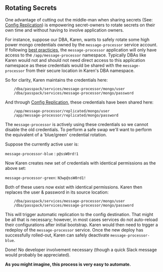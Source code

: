## Rotating Secrets

One advantage of cutting out the middle-man when sharing secrets (See: [Config Replication](/getting-started/basics/#the-solution-config-replication))
is empowering secret-owners to rotate secrets on their own time and without having to involve application owners.

For instance, suppose our DBA, Karen, wants to safely rotate some high power mongo credentials owned by the `message-processor` 
service account. If following [best practicies](/getting-started/basics/#twigs---an-applications-sole-configuration-provider), 
the `message-processor` application will only have access to the `/app/message-processor` namespace. Typically DBAs like Karen 
would not and should not need direct access to this application namespace as these credentials
would be shared with the `message-processor` from their secure location in Karen's DBA namespace.

So for clarity, Karen maintains the credentials here:

        /dba/passpack/services/message-processor/mongo/user
        /dba/passpack/services/message-processor/mongo/password
        
And through [Config Replication](/getting-started/basics/#the-solution-config-replication), these credentials
have been shared here:

        /app/message-processor/replicated/mongo/user
        /app/message-processor/replicated/mongo/password
        

The `message-processor` is actively using these credentials so we cannot disable the old credentials. To perform a safe
swap we'll want to perform the equivalent of a 'blue/green' credential rotation. 

Suppose the currently active user is:

`message-processor-blue` : `p@ssW0rd!1` 

Now Karen creates new set of credentials with identical permissions as the above set:

`message-processor-green`: `N3wp@ssW0rd1!` 

Both of these users now exist with identical permissions. Karen then replaces the user & password in its source location:

        /dba/passpack/services/message-processor/mongo/user
        /dba/passpack/services/message-processor/mongo/password
        
This will trigger automatic replication to the config destination. That might be all that is necessary; however, in most
cases services do not auto-reload their configurations after initial bootstrap. Karen would then need to trgger a redeploy
of the `message-processor` service. Once the new deploy has successfully rolled-out, 
Karen can safely deactivate `message-processor-blue`.


Done! No developer involvement necessary (though a quick Slack message would probably be appreciated).

**As you might imagine, this process is very easy to automate.**
